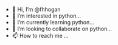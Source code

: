 - 👋 Hi, I’m @fhhogan
- 👀 I’m interested in python...
- 🌱 I’m currently learning python...
- 💞️ I’m looking to collaborate on python...
- 📫 How to reach me ...

<!---
fhhogan/fhhogan is a ✨ special ✨ repository because its `README.md` (this file) appears on your GitHub profile.
You can click the Preview link to take a look at your changes.
--->
